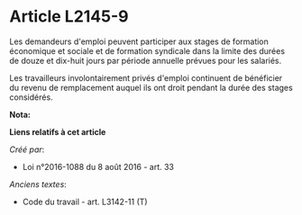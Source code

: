 # Article L2145-9

Les demandeurs d'emploi peuvent participer aux stages de formation économique et sociale et de formation syndicale dans la
limite des durées de douze et dix-huit jours par période annuelle prévues pour les salariés.

Les travailleurs involontairement privés d'emploi continuent de bénéficier du revenu de remplacement auquel ils ont droit
pendant la durée des stages considérés.

**Nota:**



**Liens relatifs à cet article**

_Créé par_:

  - Loi n°2016-1088 du 8 août 2016 - art. 33

_Anciens textes_:

  - Code du travail - art. L3142-11 (T)
